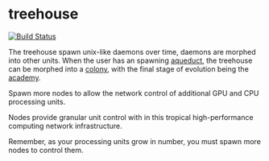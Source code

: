 # treehouse
[![Build Status](https://travis-ci.org/nonsensews/treehouse.svg?branch=master)](https://travis-ci.org/nonsensews/treehouse)

The treehouse spawn unix-like daemons over time, daemons are morphed into other units. When the user has an spawning [aqueduct](https://github.com/nonsensews/aqueduct), the treehouse can be morphed into a [colony](https://github.com/nonsensews/colony), with the final stage of evolution being the [academy](https://github.com/nonsensews/academy).

Spawn more nodes to allow the network control of additional GPU and CPU processing units.

Nodes provide granular unit control with in this tropical high-performance computing network infrastructure.

Remember, as your processing units grow in number, you must spawn more nodes to control them.
